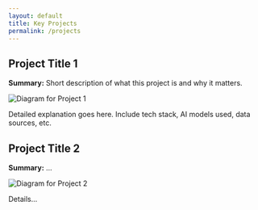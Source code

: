 ```yaml
---
layout: default
title: Key Projects
permalink: /projects
---
```


<section class="projects">
  <article class="project">
    <h2>Project Title 1</h2>
    <p><strong>Summary:</strong> Short description of what this project is and why it matters.</p>
    <img src="images/project1_diagram.webp" alt="Diagram for Project 1">
    <p>Detailed explanation goes here. Include tech stack, AI models used, data sources, etc.</p>
  </article>

  <article class="project">
    <h2>Project Title 2</h2>
    <p><strong>Summary:</strong> ...</p>
    <img src="images/project2_diagram.webp" alt="Diagram for Project 2">
    <p>Details...</p>
  </article>

  <!-- Repeat for more projects -->
</section>
<script src="/scripts.js"></script>
